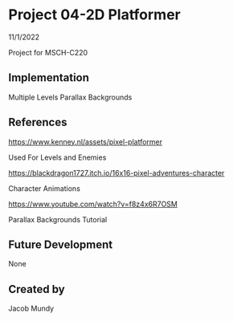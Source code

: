 # Project 04-2D Platformer

11/1/2022

Project for MSCH-C220

## Implementation
Multiple Levels
Parallax Backgrounds


## References
https://www.kenney.nl/assets/pixel-platformer

Used For Levels and Enemies

https://blackdragon1727.itch.io/16x16-pixel-adventures-character

Character Animations

https://www.youtube.com/watch?v=f8z4x6R7OSM

Parallax Backgrounds Tutorial 

## Future Development
None

## Created by
Jacob Mundy
